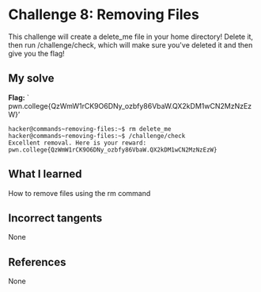 # Challenge 8: Removing Files
This challenge will create a delete_me file in your home directory! Delete it, then run /challenge/check, which will make sure you've deleted it and then give you the flag!

## My solve
**Flag:** ` pwn.college{QzWmW1rCK9O6DNy_ozbfy86VbaW.QX2kDM1wCN2MzNzEzW}’


```
hacker@commands~removing-files:~$ rm delete_me
hacker@commands~removing-files:~$ /challenge/check
Excellent removal. Here is your reward:
pwn.college{QzWmW1rCK9O6DNy_ozbfy86VbaW.QX2kDM1wCN2MzNzEzW}
```

## What I learned
How to remove files using the rm command

## Incorrect tangents
None

## References
None
